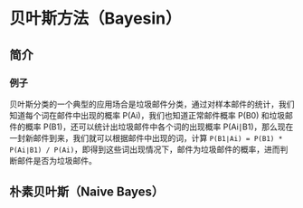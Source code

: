 # 贝叶斯方法（Bayesin）

## 简介

### 例子

贝叶斯分类的一个典型的应用场合是垃圾邮件分类，通过对样本邮件的统计，我们知道每个词在邮件中出现的概率 P(Ai)，我们也知道正常邮件概率 P(B0) 和垃圾邮件的概率 P(B1)，还可以统计出垃圾邮件中各个词的出现概率  P(Ai∣B1)，那么现在一封新邮件到来，我们就可以根据邮件中出现的词，计算  ``P(B1∣Ai) = P(B1) * P(Ai∣B1) / P(Ai)``，即得到这些词出现情况下，邮件为垃圾邮件的概率，进而判断邮件是否为垃圾邮件。



## 朴素贝叶斯（Naive Bayes）




